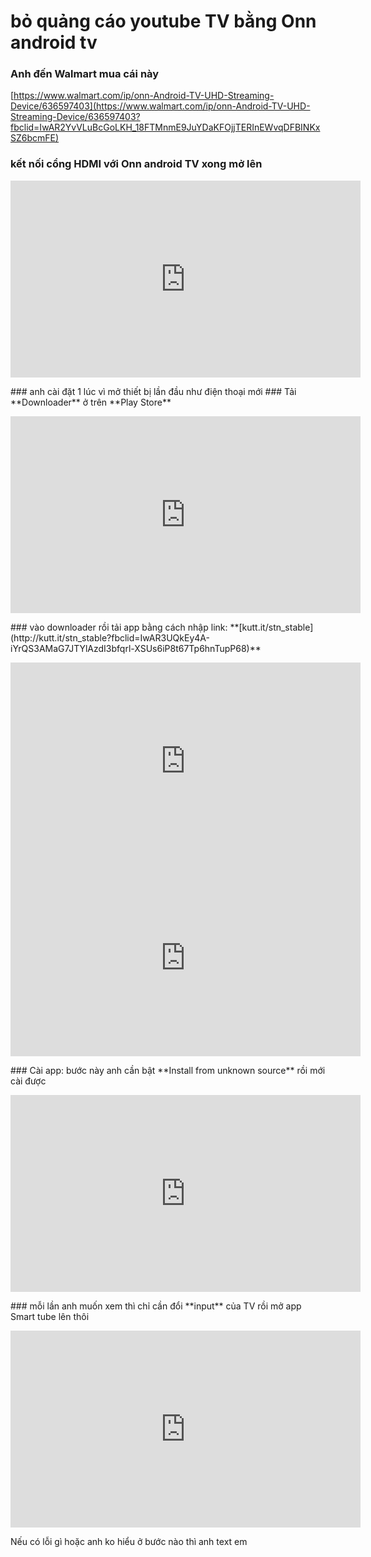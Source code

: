 # bỏ quảng cáo youtube TV bằng Onn android tv
### Anh đến Walmart mua cái này
[https://www.walmart.com/ip/onn-Android-TV-UHD-Streaming-Device/636597403](https://www.walmart.com/ip/onn-Android-TV-UHD-Streaming-Device/636597403?fbclid=IwAR2YvVLuBcGoLKH_18FTMnmE9JuYDaKFOjjTERInEWvqDFBINKxSZ6bcmFE)


### kết nối cổng HDMI với Onn android TV xong mở lên
<p align="center"> <iframe width="560" height="315" src="https://www.youtube.com/embed/mY5xH_BeMz8" title="YouTube video player" frameborder="0" allow="accelerometer; autoplay; clipboard-write; encrypted-media; gyroscope; picture-in-picture" allowfullscreen></iframe>
</p>
### anh cài đặt 1 lúc vì mở thiết bị lần đầu như điện thoại mới
### Tải **Downloader** ở trên **Play Store**

<p align="center"> <iframe width="560" height="315" src="https://www.youtube.com/embed/VT_lS-S4xaM" title="YouTube video player" frameborder="0" allow="accelerometer; autoplay; clipboard-write; encrypted-media; gyroscope; picture-in-picture" allowfullscreen></iframe>
</p>
### vào downloader rồi tải app bằng cách nhập link: **[kutt.it/stn_stable](http://kutt.it/stn_stable?fbclid=IwAR3UQkEy4A-iYrQS3AMaG7JTYlAzdI3bfqrl-XSUs6iP8t67Tp6hnTupP68)**
<p align="center">
  <iframe width="560" height="315" src="https://www.youtube.com/embed/8-w7AtYSMUo" title="YouTube video player" frameborder="0" allow="accelerometer; autoplay; clipboard-write; encrypted-media; gyroscope; picture-in-picture" allowfullscreen></iframe>
  <iframe width="560" height="315" src="https://www.youtube.com/embed/_MfQ4ovYmeg" title="YouTube video player" frameborder="0" allow="accelerometer; autoplay; clipboard-write; encrypted-media; gyroscope; picture-in-picture" allowfullscreen></iframe>
</p>
### Cài app: bước này anh cần bật **Install from unknown source** rồi mới cài được
<p align="center"> 
  <iframe width="560" height="315" src="https://www.youtube.com/embed/QCPw0WVBgj0" title="YouTube video player" frameborder="0" allow="accelerometer; autoplay; clipboard-write; encrypted-media; gyroscope; picture-in-picture" allowfullscreen></iframe>
</p>
### mỗi lần anh muốn xem thì chỉ cần đổi **input** của TV rồi mở app Smart tube lên thôi
<p align="center"> 
<iframe width="560" height="315" src="https://www.youtube.com/embed/VTj4yPq25J4" title="YouTube video player" frameborder="0" allow="accelerometer; autoplay; clipboard-write; encrypted-media; gyroscope; picture-in-picture" allowfullscreen></iframe>
</p>

Nếu có lỗi gì hoặc anh ko hiểu ở bước nào thì anh text em 
